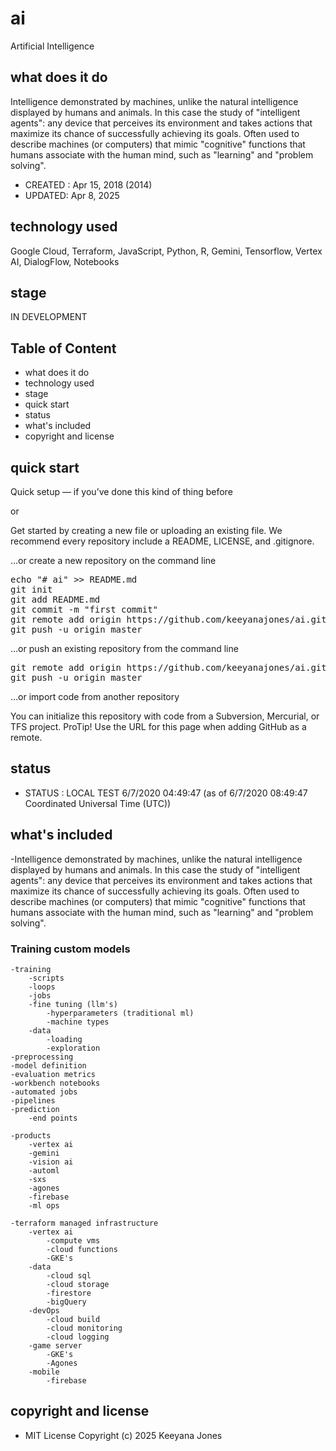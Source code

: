# ai
Artificial Intelligence 
## what does it do
 Intelligence demonstrated by machines, unlike the natural intelligence displayed by humans and animals. In this case the study of "intelligent agents": any device that perceives its environment and takes actions that maximize its chance of successfully achieving its goals. Often used to describe machines (or computers) that mimic "cognitive" functions that humans associate with the human mind, such as "learning" and "problem solving".

- CREATED : Apr 15, 2018 (2014)
- UPDATED: Apr 8, 2025


## technology used
Google Cloud, Terraform, JavaScript, Python, R, Gemini, Tensorflow, Vertex AI, DialogFlow, Notebooks

## stage
IN DEVELOPMENT

## Table of Content
- what does it do
- technology used
- stage
- quick start
- status
- what's included
- copyright and license

## quick start
Quick setup — if you’ve done this kind of thing before

or

Get started by creating a new file or uploading an existing file. We recommend every repository include a README, LICENSE, and .gitignore.

…or create a new repository on the command line

<pre>
echo "# ai" >> README.md
git init
git add README.md
git commit -m "first commit"
git remote add origin https://github.com/keeyanajones/ai.git
git push -u origin master
</pre>                

…or push an existing repository from the command line

<pre>
git remote add origin https://github.com/keeyanajones/ai.git
git push -u origin master
</pre>

…or import code from another repository

You can initialize this repository with code from a Subversion, Mercurial, or TFS project.
ProTip! Use the URL for this page when adding GitHub as a remote.

## status
- STATUS : LOCAL TEST 6/7/2020 04:49:47 (as of 6/7/2020 08:49:47 Coordinated Universal Time (UTC))

## what's included
 -Intelligence demonstrated by machines, unlike the natural intelligence displayed by humans and animals. In this case the study of "intelligent agents": any device that perceives its environment and takes actions that maximize its chance of successfully achieving its goals. Often used to describe machines (or computers) that mimic "cognitive" functions that humans associate with the human mind, such as "learning" and "problem solving".

### Training custom models
    -training
        -scripts
        -loops
        -jobs
        -fine tuning (llm's)
            -hyperparameters (traditional ml) 
            -machine types       
        -data
            -loading
            -exploration
    -preprocessing
    -model definition
    -evaluation metrics
    -workbench notebooks    
    -automated jobs
    -pipelines 
    -prediction 
        -end points
    
    -products   
        -vertex ai
        -gemini 
        -vision ai
        -automl
        -sxs
        -agones
        -firebase
        -ml ops

    -terraform managed infrastructure
        -vertex ai
            -compute vms
            -cloud functions
            -GKE's
        -data
            -cloud sql
            -cloud storage
            -firestore
            -bigQuery
        -devOps
            -cloud build
            -cloud monitoring
            -cloud logging
        -game server
            -GKE's
            -Agones
        -mobile
            -firebase

## copyright and license
 - MIT License Copyright (c) 2025 Keeyana Jones
